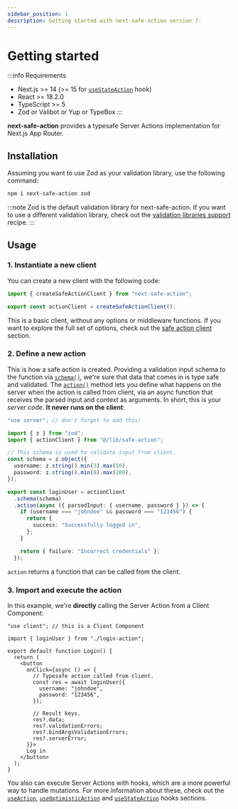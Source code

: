 ```yaml
---
sidebar_position: 1
description: Getting started with next-safe-action version 7.
---
```


# Getting started

:::info Requirements

- Next.js >= 14 (>= 15 for [`useStateAction`](/docs/execution/hooks/usestateaction) hook)
- React >= 18.2.0
- TypeScript >= 5
- Zod or Valibot or Yup or TypeBox
:::

**next-safe-action** provides a typesafe Server Actions implementation for Next.js App Router.

## Installation

Assuming you want to use Zod as your validation library, use the following command:

```bash npm2yarn
npm i next-safe-action zod
```

:::note
Zod is the default validation library for next-safe-action. If you want to use a different validation library, check out the [validation libraries support](/docs/recipes/validation-libraries-support) recipe.
:::

## Usage

### 1. Instantiate a new client

You can create a new client with the following code:

```typescript title="src/lib/safe-action.ts"
import { createSafeActionClient } from "next-safe-action";

export const actionClient = createSafeActionClient();
```

This is a basic client, without any options or middleware functions. If you want to explore the full set of options, check out the [safe action client](/docs/safe-action-client) section.

### 2. Define a new action

This is how a safe action is created. Providing a validation input schema to the function via [`schema()`](/docs/safe-action-client/instance-methods#schema), we're sure that data that comes in is type safe and validated.
The [`action()`](/docs/safe-action-client/instance-methods#action--stateaction) method lets you define what happens on the server when the action is called from client, via an async function that receives the parsed input and context as arguments. In short, this is your _server code_. **It never runs on the client**:

```typescript title="src/app/login-action.ts"
"use server"; // don't forget to add this!

import { z } from "zod";
import { actionClient } from "@/lib/safe-action";

// This schema is used to validate input from client.
const schema = z.object({
  username: z.string().min(3).max(10),
  password: z.string().min(8).max(100),
});

export const loginUser = actionClient
  .schema(schema)
  .action(async ({ parsedInput: { username, password } }) => {
    if (username === "johndoe" && password === "123456") {
      return {
        success: "Successfully logged in",
      };
    }

    return { failure: "Incorrect credentials" };
  });
```

`action` returns a function that can be called from the client.

### 3. Import and execute the action

In this example, we're **directly** calling the Server Action from a Client Component:

```tsx title="src/app/login.tsx"
"use client"; // this is a Client Component

import { loginUser } from "./login-action";

export default function Login() {
  return (
    <button
      onClick={async () => {
        // Typesafe action called from client.
        const res = await loginUser({
          username: "johndoe",
          password: "123456",
        });

        // Result keys.
        res?.data;
        res?.validationErrors;
        res?.bindArgsValidationErrors;
        res?.serverError;
      }}>
      Log in
    </button>
  );
}
```

You also can execute Server Actions with hooks, which are a more powerful way to handle mutations. For more information about these, check out the [`useAction`](/docs/execution/hooks/useaction), [`useOptimisticAction`](/docs/execution/hooks/useoptimisticaction) and [`useStateAction`](/docs/execution/hooks/usestateaction) hooks sections.